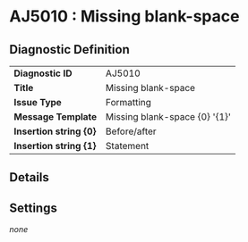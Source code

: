 # AJ5010 : Missing blank-space

## Diagnostic Definition

<table>
  <tr>
    <td class="header"><b>Diagnostic ID</b></td>
    <td>AJ5010</td>
  </tr>
  <tr>
    <td class="header"><b>Title</b></td>
    <td>Missing blank-space</td>
  </tr>
  <tr>
    <td class="header"><b>Issue Type</b></td>
    <td>Formatting</td>
  </tr>
  <tr>
    <td class="header"><b>Message Template</b></td>
    <td>Missing blank-space {0} '{1}'</td>
  </tr>
    <tr>
    <td class="header"><b>Insertion string {0}</b></td>
    <td>Before/after</td>
  </tr>
  <tr>
    <td class="header"><b>Insertion string {1}</b></td>
    <td>Statement</td>
  </tr>

</table>

## Details



## Settings

*none*

